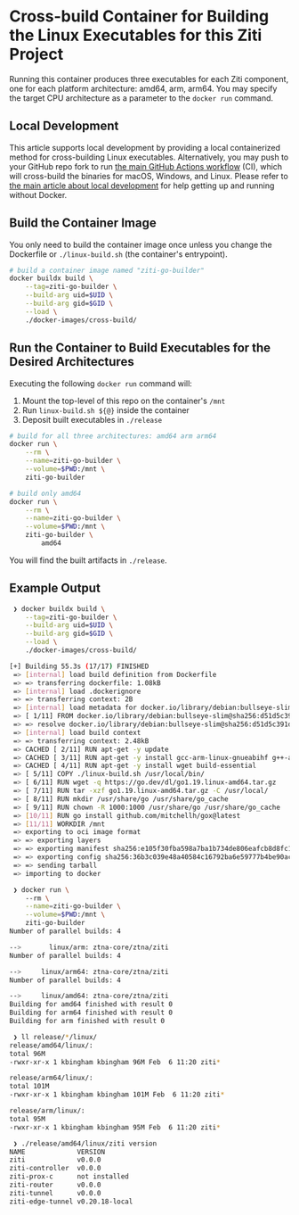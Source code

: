 
# Cross-build Container for Building the Linux Executables for this Ziti Project

Running this container produces three executables for each Ziti component, one for each platform architecture: amd64, arm, arm64. You may specify the target CPU architecture as a parameter to the `docker run` command.

## Local Development

This article supports local development by providing a local containerized method for cross-building Linux executables. Alternatively, you may push to your GitHub repo fork to run [the main GitHub Actions workflow](../../.github/workflows/main.yml) (CI), which will cross-build the binaries for macOS, Windows, and Linux. Please refer to [the main article about local development](../../doc/002-local-dev.md) for help getting up and running without Docker.

## Build the Container Image

You only need to build the container image once unless you change the Dockerfile or `./linux-build.sh` (the container's entrypoint).

```bash
# build a container image named "ziti-go-builder"
docker buildx build \
    --tag=ziti-go-builder \
    --build-arg uid=$UID \
    --build-arg gid=$GID \
    --load \
    ./docker-images/cross-build/
```

## Run the Container to Build Executables for the Desired Architectures

Executing the following `docker run` command will:

1. Mount the top-level of this repo on the container's `/mnt`
2. Run `linux-build.sh ${@}` inside the container
3. Deposit built executables in `./release`

```bash
# build for all three architectures: amd64 arm arm64
docker run \
    --rm \
    --name=ziti-go-builder \
    --volume=$PWD:/mnt \
    ziti-go-builder

# build only amd64 
docker run \
    --rm \
    --name=ziti-go-builder \
    --volume=$PWD:/mnt \
    ziti-go-builder \
        amd64
```

You will find the built artifacts in `./release`.

## Example Output

```bash
 ❯ docker buildx build \
    --tag=ziti-go-builder \
    --build-arg uid=$UID \
    --build-arg gid=$GID \
    --load \
    ./docker-images/cross-build/

[+] Building 55.3s (17/17) FINISHED                                                                                                                                   
 => [internal] load build definition from Dockerfile                                                                                                             0.0s
 => => transferring dockerfile: 1.08kB                                                                                                                           0.0s
 => [internal] load .dockerignore                                                                                                                                0.0s
 => => transferring context: 2B                                                                                                                                  0.0s
 => [internal] load metadata for docker.io/library/debian:bullseye-slim                                                                                          0.3s
 => [ 1/11] FROM docker.io/library/debian:bullseye-slim@sha256:d51d5c391d202d5e2e0294a9df6ff077ed40583b11831d347d418690da496c50                                  0.0s
 => => resolve docker.io/library/debian:bullseye-slim@sha256:d51d5c391d202d5e2e0294a9df6ff077ed40583b11831d347d418690da496c50                                    0.0s
 => [internal] load build context                                                                                                                                0.0s
 => => transferring context: 2.48kB                                                                                                                              0.0s
 => CACHED [ 2/11] RUN apt-get -y update                                                                                                                         0.0s
 => CACHED [ 3/11] RUN apt-get -y install gcc-arm-linux-gnueabihf g++-arm-linux-gnueabihf gcc-aarch64-linux-gnu                                                  0.0s
 => CACHED [ 4/11] RUN apt-get -y install wget build-essential                                                                                                   0.0s
 => [ 5/11] COPY ./linux-build.sh /usr/local/bin/                                                                                                                0.0s
 => [ 6/11] RUN wget -q https://go.dev/dl/go1.19.linux-amd64.tar.gz                                                                                             19.2s
 => [ 7/11] RUN tar -xzf go1.19.linux-amd64.tar.gz -C /usr/local/                                                                                                4.8s
 => [ 8/11] RUN mkdir /usr/share/go /usr/share/go_cache                                                                                                          0.2s
 => [ 9/11] RUN chown -R 1000:1000 /usr/share/go /usr/share/go_cache                                                                                             0.1s
 => [10/11] RUN go install github.com/mitchellh/gox@latest                                                                                                       1.5s
 => [11/11] WORKDIR /mnt                                                                                                                                         0.0s 
 => exporting to oci image format                                                                                                                               23.0s 
 => => exporting layers                                                                                                                                         17.7s 
 => => exporting manifest sha256:e105f30fba598a7ba1b734de806eafcb8d8fc1af170481b5bd632eb87456b7db                                                                0.0s
 => => exporting config sha256:36b3c039e48a40584c16792ba6e59777b4be90ac36867014361a9c35a3980e9f                                                                  0.0s
 => => sending tarball                                                                                                                                           4.8s
 => importing to docker                                                                                                                                          6.6s

 ❯ docker run \                                        
    --rm \
    --name=ziti-go-builder \
    --volume=$PWD:/mnt \
    ziti-go-builder           
Number of parallel builds: 4

-->       linux/arm: ztna-core/ztna/ziti
Number of parallel builds: 4

-->     linux/arm64: ztna-core/ztna/ziti
Number of parallel builds: 4

-->     linux/amd64: ztna-core/ztna/ziti
Building for amd64 finished with result 0
Building for arm64 finished with result 0
Building for arm finished with result 0

 ❯ ll release/*/linux/
release/amd64/linux/:
total 96M
-rwxr-xr-x 1 kbingham kbingham 96M Feb  6 11:20 ziti*

release/arm64/linux/:
total 101M
-rwxr-xr-x 1 kbingham kbingham 101M Feb  6 11:20 ziti*

release/arm/linux/:
total 95M
-rwxr-xr-x 1 kbingham kbingham 95M Feb  6 11:20 ziti*

 ❯ ./release/amd64/linux/ziti version
NAME             VERSION
ziti             v0.0.0
ziti-controller  v0.0.0
ziti-prox-c      not installed
ziti-router      v0.0.0
ziti-tunnel      v0.0.0
ziti-edge-tunnel v0.20.18-local
```

